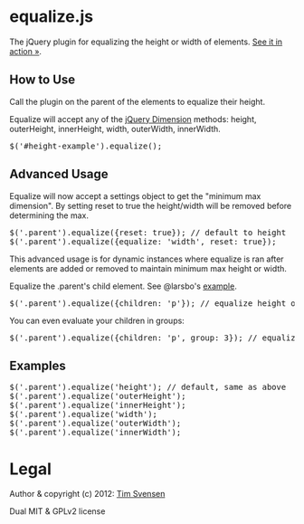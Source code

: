 # equalize.js

The jQuery plugin for equalizing the height or width of elements. [See it in action »](http://tsvensen.github.com/equalize.js).


## How to Use

Call the plugin on the parent of the elements to equalize their height.

Equalize will accept any of the <a target="_blank" href="http://api.jquery.com/category/dimensions/">jQuery Dimension</a> methods: height, outerHeight, innerHeight, width, outerWidth, innerWidth.

<pre>$('#height-example').equalize();</pre>


## Advanced Usage

Equalize will now accept a settings object to get the "minimum max dimension". By setting reset to true the height/width will be removed before determining the max.

<pre>$('.parent').equalize({reset: true}); // default to height
$('.parent').equalize({equalize: 'width', reset: true});</pre>

This advanced usage is for dynamic instances where equalize is ran after elements are added or removed to maintain minimum max height or width.

Equalize the .parent's child element. See @larsbo's <a href="http://jsfiddle.net/4QTNP/3/">example</a>.
<pre>$('.parent').equalize({children: 'p'}); // equalize height of paragraphs within .parent</pre>

You can even evaluate your children in groups:
<pre>$('.parent').equalize({children: 'p', group: 3}); // equalize height of paragraphs in groups of 3 elements wiithin .parent</pre> 


## Examples

<pre>$('.parent').equalize('height'); // default, same as above
$('.parent').equalize('outerHeight');
$('.parent').equalize('innerHeight');
$('.parent').equalize('width');
$('.parent').equalize('outerWidth');
$('.parent').equalize('innerWidth');</pre>


# Legal

Author & copyright (c) 2012: [Tim Svensen](http://timsvensen.com)

Dual MIT & GPLv2 license

